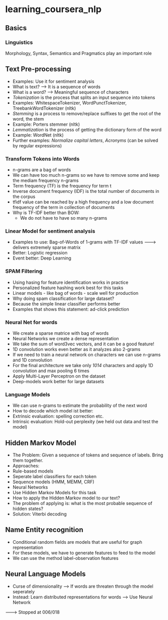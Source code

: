 # learning_coursera_nlp

## Basics


### Linguistics

Morphology, Syntax, Semantics and Pragmatics play an important role

## Text Pre-processing

* Examples: Use it for sentiment analysis
* What is text? --> It is a sequence of words
* What is a word? --> Meaningful sequence of characters
* *Tokenization* is the process that splits an input sequence into tokens
* Examples: WhitespaceTokenizer, WordPunctTokenizer, TreebankWordTokenizer (nltk)
* *Stemming* is a process to remove/replace suffixes to get the root of the word, the stem
* Example: Porters stemmer (nltk)
* *Lemmatization* is the process of getting the dictionary form of the word
* Example: WordNet (nltk)
* Further examples: *Normalize capital letters*, *Acronyms* (can be solved by regular expressions)

### Transform Tokens into Words
* n-grams are a bag of words
* We can have too much n-grams so we have to remove some and keep the mediam frequency n-grams
* Term frequency (TF) is the frequency for term t
* Inverse document frequency (IDF) is the total number of documents in the corpus
* tfidf value can be reached by a high frequency and a low document frequency of the term in collection of documents
* Why is TF-IDF better than BOW:
  * We do not have to have so many n-grams

### Linear Model for sentiment analysis
* Examples to use: Bag-of-Words of 1-grams with TF-IDF values ---> delivers extremely sparse matrix
* Better: Logistic regression
* Event better: Deep Learning

### SPAM Filtering
* Using hasing for feature identification works in practice
* Personalized feature hashing work best for this tasks
* Linear models - like bag of words - scale well for production
* Why doing spam classification for large dataset?
 * Because the simple linear classifier performs better
 * Examples that shows this statement: ad-click prediction

### Neural Net for words
* We create a sparse matrice with bag of words
* Neural Networks we create a dense representation
* We take the sum of word3vec vectors, and it can be a good feature!
* 1D convolution works even better as it analyzes also 2-grams
* If we need to train a neural network on characters we can use n-grams and 1D convolution
* For the final architecture we take only *1014* characters and apply 1D convolution and max pooling 6 times
* Apply Multi-Layer Perceptron on the dataset
* Deep-models work better for large datasets

### Language Models
* We can use n-grams to estimate the probability of the next word
* How to decode which model ist better:
 * Extrinsic evaluation: spelling correction etc.
 * Intrinsic evaluation: Hold-out perplexity (we held out data and test the model)

## Hidden Markov Model
* The Problem: Given a sequence of tokens and sequence of labels. Bring them together.
* Approaches:
 * Rule-based models
 * Seperate label classifiers for each token
 * Sequence models (HMM, MEMM, CRF)
 * Neural Networks
* Use Hidden Markov Models for this task
* How to apply the Hidden Markov model to our text?
* The problem of applying is: what is the most probable sequence of hidden states?
* Solution: Viterbi decoding

## Name Entity recognition
* Conditional random fields are models that are useful for graph representation
* For these models, we have to generate features to feed to the model
* We can use the method label-observation features

## Neural Language Models
* Curse of dimensionality --> If words are threaten through the model seperately
* Instead: Learn distributed representations for words --> Use Neural Network




---> Stopped at 006/018
